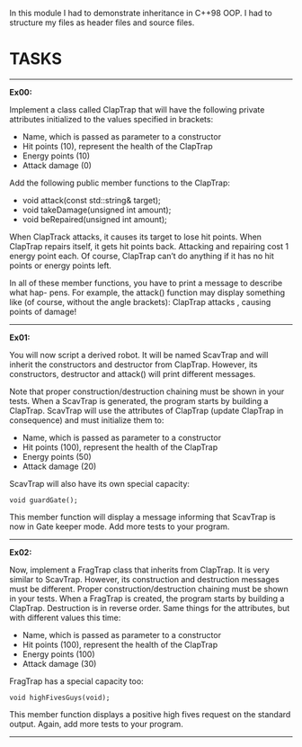 In this module I had to demonstrate inheritance in C++98 OOP. I had to structure my files as header files and source files.  

# TASKS

---

**Ex00:**

Implement a class called ClapTrap that will have the following private attributes initialized
to the values specified in brackets:

- Name, which is passed as parameter to a constructor
- Hit points (10), represent the health of the ClapTrap
- Energy points (10)
- Attack damage (0)

Add the following public member functions to the ClapTrap:

- void attack(const std::string& target);
- void takeDamage(unsigned int amount);
- void beRepaired(unsigned int amount);

When ClapTrack attacks, it causes its target to lose <attack damage> hit points.
When ClapTrap repairs itself, it gets <amount> hit points back. Attacking and repairing
cost 1 energy point each. Of course, ClapTrap can’t do anything if it has no hit points
or energy points left.

In all of these member functions, you have to print a message to describe what hap-
pens. For example, the attack() function may display something like (of course, without
the angle brackets):
ClapTrap <name> attacks <target>, causing <damage> points of damage!

---

**Ex01:**

You will now script a derived robot. It will be named ScavTrap and will inherit the constructors and destructor from ClapTrap. However, its constructors, destructor and attack() will print different messages.

Note that proper construction/destruction chaining must be shown in your tests. When a ScavTrap is generated, the program starts by building a ClapTrap.
ScavTrap will use the attributes of ClapTrap (update ClapTrap in consequence) and
must initialize them to:

- Name, which is passed as parameter to a constructor
- Hit points (100), represent the health of the ClapTrap
- Energy points (50)
- Attack damage (20)

ScavTrap will also have its own special capacity:

	void guardGate();

This member function will display a message informing that ScavTrap is now in Gate
keeper mode. Add more tests to your program.

---

**Ex02:**

Now, implement a FragTrap class that inherits from ClapTrap. It is very similar to
ScavTrap. However, its construction and destruction messages must be different. Proper
construction/destruction chaining must be shown in your tests. When a FragTrap is
created, the program starts by building a ClapTrap. Destruction is in reverse order.
Same things for the attributes, but with different values this time:

- Name, which is passed as parameter to a constructor
- Hit points (100), represent the health of the ClapTrap
- Energy points (100)
- Attack damage (30)

FragTrap has a special capacity too:

	void highFivesGuys(void);

This member function displays a positive high fives request on the standard output.
Again, add more tests to your program.

---
